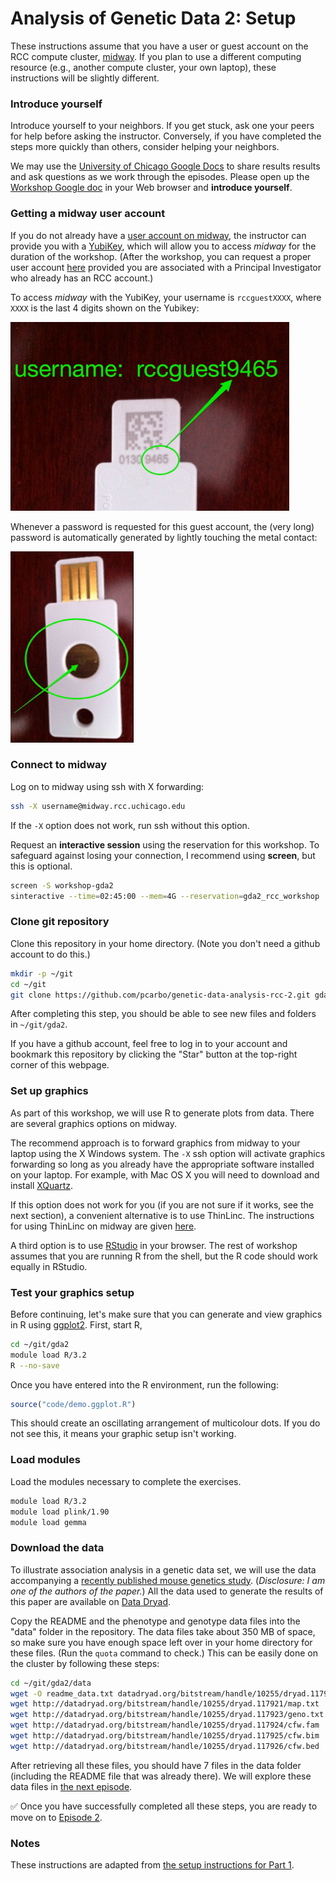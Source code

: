 # Analysis of Genetic Data 2: Setup

These instructions assume that you have a user or guest account on the
RCC compute cluster, [midway](https://rcc.uchicago.edu/docs). If you
plan to use a different computing resource (e.g., another compute
cluster, your own laptop), these instructions will be slightly
different.

### Introduce yourself

Introduce yourself to your neighbors. If you get stuck, ask one your
peers for help before asking the instructor. Conversely, if you have
completed the steps more quickly than others, consider helping your
neighbors.

We may use the
[University of Chicago Google Docs](http://gdocs.uchicago.edu) to
share results results and ask questions as we work through the
episodes. Please open up the
[Workshop Google doc](http://tinyurl.com/h46hnm2) in your Web browser
and **introduce yourself**.

### Getting a midway user account

If you do not already have a
[user account on midway](http://rcc.uchicago.edu/getting-started/request-account),
the instructor can provide you with a
[YubiKey](https://www.yubico.com/start), which will allow you to
access *midway* for the duration of the workshop. (After the workshop,
you can request a proper user account
[here](https://rcc.uchicago.edu/getting-started/general-user-account-request)
provided you are associated with a Principal Investigator who already
has an RCC account.)

To access *midway* with the YubiKey, your username is `rccguestXXXX`,
where `XXXX` is the last 4 digits shown on the Yubikey:

![How to get username from YubiKey](/images/yubikey1.gif)

Whenever a password is requested for this guest account, the (very
long) password is automatically generated by lightly touching the
metal contact:

![How to generate password from YubiKey](/images/yubikey2.gif)

### Connect to midway

Log on to midway using ssh with X forwarding:

```bash
ssh -X username@midway.rcc.uchicago.edu
```

If the `-X` option does not work, run ssh without this option.

Request an **interactive session** using the reservation for this
workshop. To safeguard against losing your connection, I recommend
using **screen**, but this is optional.

```bash
screen -S workshop-gda2
sinteractive --time=02:45:00 --mem=4G --reservation=gda2_rcc_workshop
```

### Clone git repository

Clone this repository in your home directory. (Note you don't need a
github account to do this.)

```bash
mkdir -p ~/git
cd ~/git
git clone https://github.com/pcarbo/genetic-data-analysis-rcc-2.git gda2
```

After completing this step, you should be able to see new files and
folders in `~/git/gda2`.

If you have a github account, feel free to log in to your account and
bookmark this repository by clicking the "Star" button at the
top-right corner of this webpage.

### Set up graphics

As part of this workshop, we will use R to generate plots from
data. There are several graphics options on midway.

The recommend approach is to forward graphics from midway to your
laptop using the X Windows system. The `-X` ssh option will activate
graphics forwarding so long as you already have the appropriate
software installed on your laptop. For example, with Mac OS X you will
need to download and install [XQuartz](http://www.xquartz.org).

If this option does not work for you (if you are not sure if it works,
see the next section), a convenient alternative is to use
ThinLinc. The instructions for using ThinLinc on midway are given
[here](https://rcc.uchicago.edu/docs/connecting/index.html#connecting-with-thinlinc).

A third option is to use [RStudio](https://rstudio.rcc.uchicago.edu)
in your browser. The rest of workshop assumes that you are running R
from the shell, but the R code should work equally in RStudio.

### Test your graphics setup

Before continuing, let's make sure that you can generate and view
graphics in R using [ggplot2](http://ggplot2.org). First, start R,

```bash
cd ~/git/gda2
module load R/3.2
R --no-save
```

Once you have entered into the R environment, run the following:

```R
source("code/demo.ggplot.R")
```

This should create an oscillating arrangement of multicolour dots. If
you do not see this, it means your graphic setup isn't working.

### Load modules

Load the modules necessary to complete the exercises.
  
```bash
module load R/3.2
module load plink/1.90
module load gemma
```

### Download the data

To illustrate association analysis in a genetic data set, we will use
the data accompanying a
[recently published mouse genetics study](http://dx.doi.org/10.1038/ng.3609).
(*Disclosure: I am one of the authors of the paper.*) All the data
used to generate the results of this paper are available on
[Data Dryad](http://dx.doi.org/10.5061/dryad.2rs41).

Copy the README and the phenotype and genotype data files into the
"data" folder in the repository. The data files take about 350 MB of
space, so make sure you have enough space left over in your home
directory for these files. (Run the `quota` command to check.) This
can be easily done on the cluster by following these steps:

```bash
cd ~/git/gda2/data
wget -O readme_data.txt datadryad.org/bitstream/handle/10255/dryad.117919/README.txt
wget http://datadryad.org/bitstream/handle/10255/dryad.117921/map.txt
wget http://datadryad.org/bitstream/handle/10255/dryad.117923/geno.txt.gz
wget http://datadryad.org/bitstream/handle/10255/dryad.117924/cfw.fam
wget http://datadryad.org/bitstream/handle/10255/dryad.117925/cfw.bim
wget http://datadryad.org/bitstream/handle/10255/dryad.117926/cfw.bed
```

After retrieving all these files, you should have 7 files in the data
folder (including the README file that was already there). We will
explore these data files in [the next episode](02-XXX.md).

:white_check_mark: Once you have successfully completed all these
steps, you are ready to move on to [Episode 2](02-XXX.md).

### Notes

These instructions are adapted from [the setup instructions for
Part 1](https://github.com/pcarbo/genetic-data-analysis-rcc-1/blob/master/episodes/01-setup.md).
